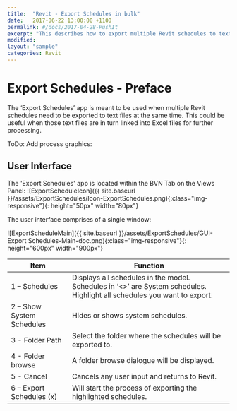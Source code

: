 ```yaml
---
title:  "Revit - Export Schedules in bulk"
date:   2017-06-22 13:00:00 +1100
permalink: #/docs/2017-04-28-PushIt
excerpt: "This describes how to export multiple Revit schedules to text files."
modified:
layout: "sample"
categories: Revit
---
```


# Export Schedules - Preface

The ‘Export Schedules’ app is meant to be used when multiple Revit schedules need to be exported to text files at the same time. This could be useful when those text files are in turn linked into Excel files for further processing.

ToDo: Add process graphics: 

## User Interface

The 'Export Schedules' app is located within the BVN Tab on the Views Panel:
![ExportScheduleIcon]({{ site.baseurl }}/assets/ExportSchedules/Icon-ExportSchedules.png){:class="img-responsive"}{: height="50px" width="80px"}

The user interface comprises of a single window:

![ExportScheduleMain]({{ site.baseurl }}/assets/ExportSchedules/GUI-Export Schedules-Main-doc.png){:class="img-responsive"}{: height="600px" width="900px"}

| Item | Function |
|------|----------|
| 1 – Schedules | Displays all schedules in the model. Schedules in ‘<>’ are System schedules. Highlight all schedules you want to export. |
| 2 – Show System Schedules | Hides or shows system schedules. |
| 3 - Folder Path | Select the folder where the schedules will be exported to. |
| 4 - Folder browse | A folder browse dialogue will be displayed. |
| 5 - Cancel | Cancels any user input and returns to Revit. |
| 6 – Export Schedules (x) | Will start the process of exporting the highlighted schedules. |